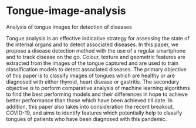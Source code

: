 # Tongue-image-analysis
Analysis of tongue images for detection of diseases

Tongue analysis is an effective indicative strategy for assessing the state of the internal organs and to detect associated diseases. In this paper, we propose a disease detection method with the use of a regular smartphone and to track disease on the go. Colour, texture and geometric features are extracted from the images of the tongue captured and are used to train classification models to detect associated diseases. The primary objective of this paper is to classify images of tongues which are healthy or are diagnosed with either thyroid, heart disease or gastritis. The secondary objective is to perform comparative analysis of machine learning algorithms to find the best performing models and their differences in hope to achieve better performance than those which have been achieved till date. In addition, this paper also takes into consideration the recent breakout, COVID-19, and aims to identify features which potentially help to classify tongues of patients who have been diagnosed with this pandemic.